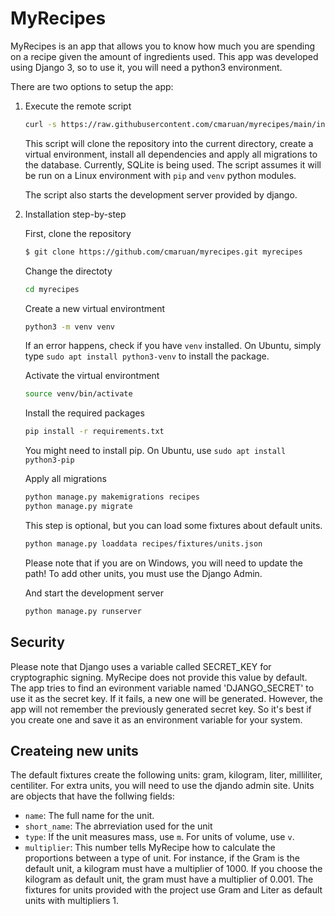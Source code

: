 # MyRecipes

MyRecipes is an app that allows you to know how much you are spending on a recipe given the amount of ingredients used. This app was developed using Django 3, so to use it, you will need a python3 environment. 

There are two options to setup the app:

1. Execute the remote script

    ```bash
    curl -s https://raw.githubusercontent.com/cmaruan/myrecipes/main/install.sh | bash -s
    ``` 

    This script will clone the repository into the current directory, create a virtual environment, install all dependencies and apply all migrations to the database. Currently, SQLite is being used. The script assumes it will be run on a Linux environment with `pip` and `venv` python modules.

    The script also starts the development server provided by django.

2. Installation step-by-step

    First, clone the repository

    ```bash
    $ git clone https://github.com/cmaruan/myrecipes.git myrecipes
    ```
    
    Change the directoty

    ```bash
    cd myrecipes
    ```

    Create a new virtual environtment
     ```bash
    python3 -m venv venv
    ```

    If an error happens, check if you have `venv` installed. On Ubuntu, simply type `sudo apt install python3-venv` to install the package.

    Activate the virtual environtment
     ```bash
    source venv/bin/activate
    ```

    Install the required packages
    
    ```bash
    pip install -r requirements.txt
    ```

    You might need to install pip. On Ubuntu, use `sudo apt install python3-pip`

    Apply all migrations


    ```bash
    python manage.py makemigrations recipes
    python manage.py migrate 
    ```

    This step is optional, but you can load some fixtures about default units.

    ```bash
    python manage.py loaddata recipes/fixtures/units.json
    ```
    Please note that if you are on Windows, you will need to update the path!
    To add other units, you must use the Django Admin.


    
    And start the development server

     ```bash
    python manage.py runserver
    ```

## Security

Please note that Django uses a variable called SECRET_KEY for cryptographic signing. MyRecipe does not provide this value by default. The app tries to find an evironment variable named 'DJANGO_SECRET' to use it as the secret key. If it fails, a new one will be generated. However, the app will not remember the previously generated secret key. So it's best if you create one and save it as an environment variable for your system.

## Createing new units

The default fixtures create the following units: gram, kilogram, liter, milliliter, centiliter. For extra units, you will need to use the djando admin site. Units are objects that have the follwing fields: 
- `name`: The full name for the unit.
- `short_name`: The abrreviation used for the unit
- `type`: If the unit measures mass, use `m`. For units of volume, use `v`.
- `multiplier`: This number tells MyRecipe how to calculate the proportions between a type of unit. For instance, if the Gram is the default unit, a kilogram must have a multiplier of 1000. If you choose the kilogram as default unit, the gram must have a multiplier of 0.001. The fixtures for units provided with the project use Gram and Liter as default units with multipliers 1.


